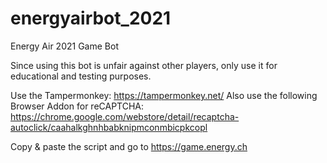 # energyairbot_2021
Energy Air 2021 Game Bot

Since using this bot is unfair against other players, only use it for educational and testing purposes.

Use the Tampermonkey: https://tampermonkey.net/
Also use the following Browser Addon for reCAPTCHA: https://chrome.google.com/webstore/detail/recaptcha-autoclick/caahalkghnhbabknipmconmbicpkcopl

Copy & paste the script and go to https://game.energy.ch
